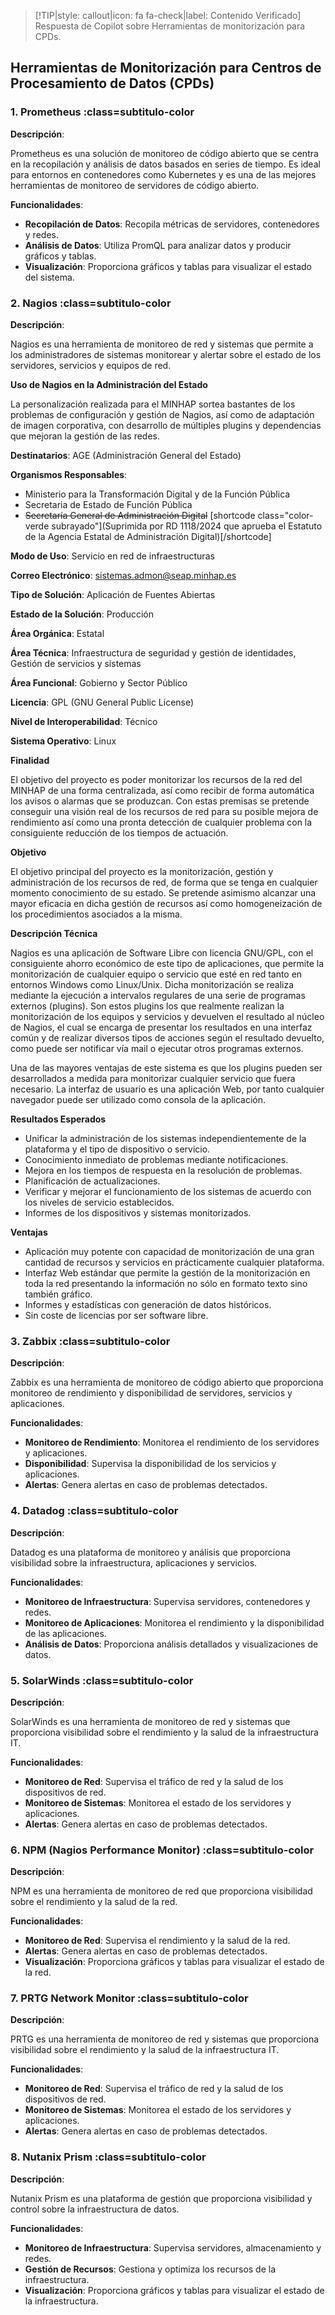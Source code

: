 > [!TIP|style: callout|icon: fa fa-check|label: Contenido Verificado]
> Respuesta de Copilot sobre Herramientas de monitorización para CPDs.

## Herramientas de Monitorización para Centros de Procesamiento de Datos (CPDs) <!-- {docsify-ignore} -->

### 1. Prometheus :class=subtitulo-color

**Descripción**: 

Prometheus es una solución de monitoreo de código abierto que se centra en la recopilación y análisis de datos basados en series de tiempo. Es ideal para entornos en contenedores como Kubernetes y es una de las mejores herramientas de monitoreo de servidores de código abierto.

**Funcionalidades**:
- **Recopilación de Datos**: Recopila métricas de servidores, contenedores y redes.
- **Análisis de Datos**: Utiliza PromQL para analizar datos y producir gráficos y tablas.
- **Visualización**: Proporciona gráficos y tablas para visualizar el estado del sistema.

### 2. Nagios :class=subtitulo-color

**Descripción**:

Nagios es una herramienta de monitoreo de red y sistemas que permite a los administradores de sistemas monitorear y alertar sobre el estado de los servidores, servicios y equipos de red.

**Uso de Nagios en la Administración del Estado**

La personalización realizada para el MINHAP sortea bastantes de los problemas de configuración y gestión de Nagios, así como de adaptación de imagen corporativa, con desarrollo de múltiples plugins y dependencias que mejoran la gestión de las redes.

**Destinatarios**: AGE (Administración General del Estado)

**Organismos Responsables**:
- Ministerio para la Transformación Digital y de la Función Pública
- Secretaria de Estado de Función Pública
- ~~Secretaría General de Administración Digital~~ [shortcode class="color-verde subrayado"](Suprimida por RD 1118/2024 que aprueba el Estatuto de la Agencia Estatal de Administración Digital)[/shortcode]

**Modo de Uso**: Servicio en red de infraestructuras

**Correo Electrónico**: [sistemas.admon@seap.minhap.es](mailto:sistemas.admon@seap.minhap.es)

**Tipo de Solución**: Aplicación de Fuentes Abiertas

**Estado de la Solución**: Producción

**Área Orgánica**: Estatal

**Área Técnica**: Infraestructura de seguridad y gestión de identidades, Gestión de servicios y sistemas

**Área Funcional**: Gobierno y Sector Público

**Licencia**: GPL (GNU General Public License)

**Nivel de Interoperabilidad**: Técnico

**Sistema Operativo**: Linux

**Finalidad**

El objetivo del proyecto es poder monitorizar los recursos de la red del MINHAP de una forma centralizada, así como recibir de forma automática los avisos o alarmas que se produzcan. Con estas premisas se pretende conseguir una visión real de los recursos de red para su posible mejora de rendimiento así como una pronta detección de cualquier problema con la consiguiente reducción de los tiempos de actuación.

**Objetivo**

El objetivo principal del proyecto es la monitorización, gestión y administración de los recursos de red, de forma que se tenga en cualquier momento conocimiento de su estado. Se pretende asimismo alcanzar una mayor eficacia en dicha gestión de recursos así como homogeneización de los procedimientos asociados a la misma.

**Descripción Técnica**

Nagios es una aplicación de Software Libre con licencia GNU/GPL, con el consiguiente ahorro económico de este tipo de aplicaciones, que permite la monitorización de cualquier equipo o servicio que esté en red tanto en entornos Windows como Linux/Unix. Dicha monitorización se realiza mediante la ejecución a intervalos regulares de una serie de programas externos (plugins). Son estos plugins los que realmente realizan la monitorización de los equipos y servicios y devuelven el resultado al núcleo de Nagios, el cual se encarga de presentar los resultados en una interfaz común y de realizar diversos tipos de acciones según el resultado devuelto, como puede ser notificar vía mail o ejecutar otros programas externos.

Una de las mayores ventajas de este sistema es que los plugins pueden ser desarrollados a medida para monitorizar cualquier servicio que fuera necesario. La interfaz de usuario es una aplicación Web, por tanto cualquier navegador puede ser utilizado como consola de la aplicación.

**Resultados Esperados**
- Unificar la administración de los sistemas independientemente de la plataforma y el tipo de dispositivo o servicio.
- Conocimiento inmediato de problemas mediante notificaciones.
- Mejora en los tiempos de respuesta en la resolución de problemas.
- Planificación de actualizaciones.
- Verificar y mejorar el funcionamiento de los sistemas de acuerdo con los niveles de servicio establecidos.
- Informes de los dispositivos y sistemas monitorizados.

**Ventajas**
- Aplicación muy potente con capacidad de monitorización de una gran cantidad de recursos y servicios en prácticamente cualquier plataforma.
- Interfaz Web estándar que permite la gestión de la monitorización en toda la red presentando la información no sólo en formato texto sino también gráfico.
- Informes y estadísticas con generación de datos históricos.
- Sin coste de licencias por ser software libre.

### 3. Zabbix :class=subtitulo-color

**Descripción**: 

Zabbix es una herramienta de monitoreo de código abierto que proporciona monitoreo de rendimiento y disponibilidad de servidores, servicios y aplicaciones.

**Funcionalidades**:
- **Monitoreo de Rendimiento**: Monitorea el rendimiento de los servidores y aplicaciones.
- **Disponibilidad**: Supervisa la disponibilidad de los servicios y aplicaciones.
- **Alertas**: Genera alertas en caso de problemas detectados.

### 4. Datadog :class=subtitulo-color

**Descripción**: 

Datadog es una plataforma de monitoreo y análisis que proporciona visibilidad sobre la infraestructura, aplicaciones y servicios.

**Funcionalidades**:
- **Monitoreo de Infraestructura**: Supervisa servidores, contenedores y redes.
- **Monitoreo de Aplicaciones**: Monitorea el rendimiento y la disponibilidad de las aplicaciones.
- **Análisis de Datos**: Proporciona análisis detallados y visualizaciones de datos.

### 5. SolarWinds :class=subtitulo-color

**Descripción**: 

SolarWinds es una herramienta de monitoreo de red y sistemas que proporciona visibilidad sobre el rendimiento y la salud de la infraestructura IT.

**Funcionalidades**:
- **Monitoreo de Red**: Supervisa el tráfico de red y la salud de los dispositivos de red.
- **Monitoreo de Sistemas**: Monitorea el estado de los servidores y aplicaciones.
- **Alertas**: Genera alertas en caso de problemas detectados.

### 6. NPM (Nagios Performance Monitor) :class=subtitulo-color

**Descripción**: 

NPM es una herramienta de monitoreo de red que proporciona visibilidad sobre el rendimiento y la salud de la red.

**Funcionalidades**:
- **Monitoreo de Red**: Supervisa el rendimiento y la salud de la red.
- **Alertas**: Genera alertas en caso de problemas detectados.
- **Visualización**: Proporciona gráficos y tablas para visualizar el estado de la red.

### 7. PRTG Network Monitor :class=subtitulo-color

**Descripción**: 

PRTG es una herramienta de monitoreo de red y sistemas que proporciona visibilidad sobre el rendimiento y la salud de la infraestructura IT.

**Funcionalidades**:
- **Monitoreo de Red**: Supervisa el tráfico de red y la salud de los dispositivos de red.
- **Monitoreo de Sistemas**: Monitorea el estado de los servidores y aplicaciones.
- **Alertas**: Genera alertas en caso de problemas detectados.

### 8. Nutanix Prism :class=subtitulo-color

**Descripción**:

Nutanix Prism es una plataforma de gestión que proporciona visibilidad y control sobre la infraestructura de datos.

**Funcionalidades**:
- **Monitoreo de Infraestructura**: Supervisa servidores, almacenamiento y redes.
- **Gestión de Recursos**: Gestiona y optimiza los recursos de la infraestructura.
- **Visualización**: Proporciona gráficos y tablas para visualizar el estado de la infraestructura.
